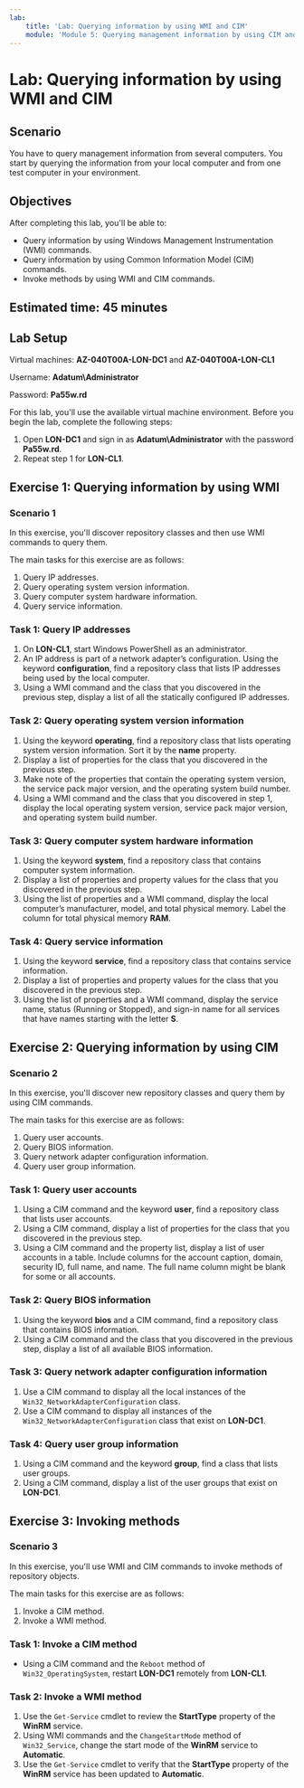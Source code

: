 ```yaml
---
lab:
    title: 'Lab: Querying information by using WMI and CIM'
    module: 'Module 5: Querying management information by using CIM and WMI'
---
```


# Lab: Querying information by using WMI and CIM

## Scenario

You have to query management information from several computers. You start by querying the information from your local computer and from one test computer in your environment.

## Objectives

After completing this lab, you'll be able to:

- Query information by using Windows Management Instrumentation (WMI) commands.
- Query information by using Common Information Model (CIM) commands.
- Invoke methods by using WMI and CIM commands.

## Estimated time: 45 minutes

## Lab Setup

Virtual machines: **AZ-040T00A-LON-DC1** and **AZ-040T00A-LON-CL1**

Username: **Adatum\\Administrator**

Password: **Pa55w.rd**

For this lab, you'll use the available virtual machine environment. Before you begin the lab, complete the following steps:

1. Open **LON-DC1** and sign in as **Adatum\\Administrator** with the password **Pa55w.rd**.
1. Repeat step 1 for **LON-CL1**.

## Exercise 1: Querying information by using WMI

### Scenario 1

In this exercise, you'll discover repository classes and then use WMI commands to query them.

The main tasks for this exercise are as follows:

1. Query IP addresses.
1. Query operating system version information.
1. Query computer system hardware information.
1. Query service information.

### Task 1: Query IP addresses

1. On **LON-CL1**, start Windows PowerShell as an administrator.
1. An IP address is part of a network adapter’s configuration. Using the keyword **configuration**, find a repository class that lists IP addresses being used by the local computer.
1. Using a WMI command and the class that you discovered in the previous step, display a list of all the statically configured IP addresses.

### Task 2: Query operating system version information

1. Using the keyword **operating**, find a repository class that lists operating system version information. Sort it by the **name** property.
1. Display a list of properties for the class that you discovered in the previous step.
1. Make note of the properties that contain the operating system version, the service pack major version, and the operating system build number.
1. Using a WMI command and the class that you discovered in step 1, display the local operating system version, service pack major version, and operating system build number.

### Task 3: Query computer system hardware information

1. Using the keyword **system**, find a repository class that contains computer system information.
1. Display a list of properties and property values for the class that you discovered in the previous step.
1. Using the list of properties and a WMI command, display the local computer’s manufacturer, model, and total physical memory. Label the column for total physical memory **RAM**.

### Task 4: Query service information

1. Using the keyword **service**, find a repository class that contains service information.
1. Display a list of properties and property values for the class that you discovered in the previous step.
1. Using the list of properties and a WMI command, display the service name, status (Running or Stopped), and sign-in name for all services that have names starting with the letter **S**.

## Exercise 2: Querying information by using CIM

### Scenario 2

In this exercise, you'll discover new repository classes and query them by using CIM commands.

The main tasks for this exercise are as follows:

1. Query user accounts.
1. Query BIOS information.
1. Query network adapter configuration information.
1. Query user group information.

### Task 1: Query user accounts

1. Using a CIM command and the keyword **user**, find a repository class that lists user accounts.
1. Using a CIM command, display a list of properties for the class that you discovered in the previous step.
1. Using a CIM command and the property list, display a list of user accounts in a table. Include columns for the account caption, domain, security ID, full name, and name. The full name column might be blank for some or all accounts.

### Task 2: Query BIOS information

1. Using the keyword **bios** and a CIM command, find a repository class that contains BIOS information. 
1. Using a CIM command and the class that you discovered in the previous step, display a list of all available BIOS information.

### Task 3: Query network adapter configuration information

1. Use a CIM command to display all the local instances of the `Win32_NetworkAdapterConfiguration` class.
1. Use a CIM command to display all instances of the `Win32_NetworkAdapterConfiguration` class that exist on **LON-DC1**.

### Task 4: Query user group information

1. Using a CIM command and the keyword **group**, find a class that lists user groups.
1. Using a CIM command, display a list of the user groups that exist on **LON-DC1**.

## Exercise 3: Invoking methods

### Scenario 3

In this exercise, you'll use WMI and CIM commands to invoke methods of repository objects.

The main tasks for this exercise are as follows:

1. Invoke a CIM method.
1. Invoke a WMI method.

### Task 1: Invoke a CIM method

- Using a CIM command and the `Reboot` method of `Win32_OperatingSystem`, restart **LON-DC1** remotely from **LON-CL1**.

### Task 2: Invoke a WMI method

1. Use the `Get-Service` cmdlet to review the **StartType** property of the **WinRM** service.
1. Using WMI commands and the `ChangeStartMode` method of `Win32_Service`, change the start mode of the **WinRM** service to **Automatic**.
1. Use the `Get-Service` cmdlet to verify that the **StartType** property of the **WinRM** service has been updated to **Automatic**.
